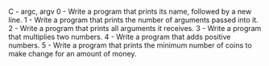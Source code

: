 C - argc, argv
0 - Write a program that prints its name, followed by a new line.
1 - Write a program that prints the number of arguments passed into it.
2 - Write a program that prints all arguments it receives.
3 - Write a program that multiplies two numbers.
4 - Write a program that adds positive numbers.
5 - Write a program that prints the minimum number of coins to make change for an amount of money.
